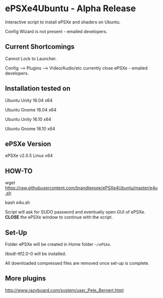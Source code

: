 # ePSXe4Ubuntu - Alpha Release

Interactive script to install ePSXe and shaders on Ubuntu.

Config Wizard is not present - emailed developers.

## Current Shortcomings

Cannot Lock to Launcher.

Config --> Plugins --> Video/Audio/etc currently close ePSXe - emailed developers.

## Installation tested on 

Ubuntu Unity 16.04 x64

Ubuntu Gnome 16.04 x64

Ubuntu Unity 16.10 x64

Ubuntu Gnome 16.10 x64

## ePSXe Version

ePSXe v2.0.5 Linux x64

## HOW-TO

wget https://raw.githubusercontent.com/brandleesee/ePSXe4Ubuntu/master/e4u.sh

bash e4u.sh

Script will ask for SUDO password and eventually open GUI of ePSXe. <strong>CLOSE</strong> the ePSXe window to continue with the script. 

## Set-Up

Folder ePSXe will be created in Home folder <code>~/ePSXe</code>.

libsdl-ttf2.0-0 will be installed.

All downloaded compressed files are removed once set-up is complete.

## More plugins

http://www.razyboard.com/system/user_Pete_Bernert.html
